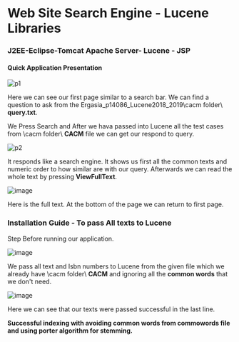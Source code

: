 # Web Site Search Engine - Lucene Libraries
### J2EE-Eclipse-Tomcat Apache Server- Lucene - JSP
#### Quick Application Presentation
![p1](https://user-images.githubusercontent.com/39504405/94338861-486b7780-fffe-11ea-85e7-0f071ae4ab3f.png)

Here we can see our first page similar to a search bar.
We can find a question to ask from the Ergasia_p14086_Lucene2018_2019\cacm folder\ **query.txt**.

We Press Search and After we hava passed into Lucene all the test cases from \cacm folder\ **CACM** file we can get our respond to query.

![p2](https://user-images.githubusercontent.com/39504405/94339137-4b676780-0000-11eb-8c0c-2b7cfee14eb5.png)

It responds like a search engine. 
It shows us first all the common texts and numeric order to how similar are with our query. 
Afterwards we can read the whole text by pressing **ViewFullText**.

![image](https://user-images.githubusercontent.com/39504405/94339244-0db70e80-0001-11eb-9554-f5bdf45e381a.png)

Here is the full text.
At the bottom of the page we can return to first page.


### Installation Guide - To pass All texts to Lucene
Step Before running our application.

![image](https://user-images.githubusercontent.com/39504405/94339312-c4b38a00-0001-11eb-8f89-5db064b17389.png)

We pass all text and Isbn numbers to Lucene from the given file which we already have \cacm folder\ **CACM** and ignoring all the **common words** that we don't need.

![image](https://user-images.githubusercontent.com/39504405/94339361-2673f400-0002-11eb-9c62-470c2e6de0e5.png)

Here we can see that our texts were passed successful in the last line.

**Successful indexing with avoiding common words from commowords file and using porter algorithm for stemming.**
